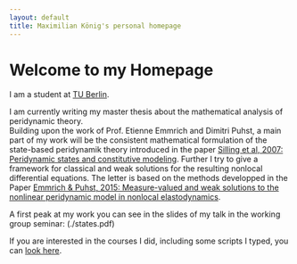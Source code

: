 ```yaml
---
layout: default
title: Maximilian König's personal homepage
---
```

# Welcome to my Homepage

I am a student at [TU Berlin](www.math.tu-berlin.de). 

I am currently writing my master thesis about the mathematical analysis of peridynamic theory.  
Building upon the work of Prof. Etienne Emmrich and Dimitri Puhst, a main part of my work 
will be the consistent mathematical formulation of the state-based peridynamik theory 
introduced in the paper 
[Silling et al, 2007: Peridynamic states and constitutive modeling](http://link.springer.com/article/10.1007/s10659-007-9125-1).
Further I try to give a framework for classical and weak solutions for the resulting nonlocal differential equations.
The letter is based on the methods developped in the Paper 
[Emmrich & Puhst, 2015: Measure-valued and weak solutions to the nonlinear peridynamic model in nonlocal elastodynamics](http://stacks.iop.org/0951-7715/28/285).

A first peak at my work you can see in the slides of my talk in the working group seminar: (./states.pdf)

If you are interested in the courses I did, including some scripts I typed, you can [look here](courses.html).

